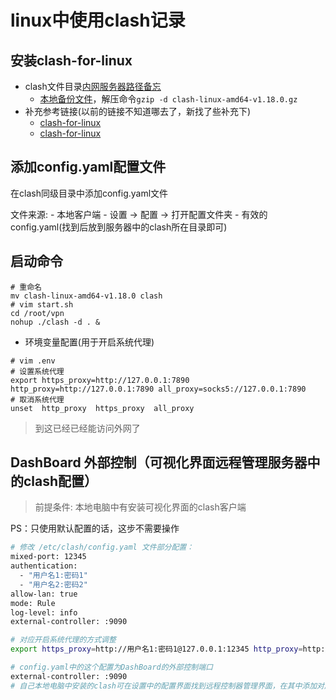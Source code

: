 # linux中使用clash记录

## 安装clash-for-linux

- clash文件目录[内网服务器路径备忘](/root/vpn)
  - [本地备份文件](clash-linux-amd64-v1.18.0.gz)，解压命令`gzip -d clash-linux-amd64-v1.18.0.gz`
- 补充参考链接(以前的链接不知道哪去了，新找了些补充下)
  - [clash-for-linux](https://github.com/ghostxu97/clash-for-linux)
  - [clash-for-linux](https://blog.iswiftai.com/posts/clash-linux/)

## 添加config.yaml配置文件

在clash同级目录中添加config.yaml文件

文件来源:
    - 本地客户端
      - 设置 -> 配置 -> 打开配置文件夹 - 有效的config.yaml(找到后放到服务器中的clash所在目录即可)

## 启动命令

```shell
# 重命名
mv clash-linux-amd64-v1.18.0 clash
# vim start.sh
cd /root/vpn
nohup ./clash -d . &
```

- 环境变量配置(用于开启系统代理)

```shell
# vim .env
# 设置系统代理
export https_proxy=http://127.0.0.1:7890 http_proxy=http://127.0.0.1:7890 all_proxy=socks5://127.0.0.1:7890
# 取消系统代理
unset  http_proxy  https_proxy  all_proxy
```

> 到这已经已经能访问外网了

## DashBoard 外部控制（可视化界面远程管理服务器中的clash配置）

> 前提条件: 本地电脑中有安装可视化界面的clash客户端

PS：只使用默认配置的话，这步不需要操作

```bash
# 修改 /etc/clash/config.yaml 文件部分配置：
mixed-port: 12345
authentication:
  - "用户名1:密码1"
  - "用户名2:密码2"
allow-lan: true
mode: Rule
log-level: info
external-controller: :9090

# 对应开启系统代理的方式调整
export https_proxy=http://用户名1:密码1@127.0.0.1:12345 http_proxy=http://用户名1:密码1@127.0.0.1:12345 all_proxy=socks5://用户名1:密码1@127.0.0.1:12345

# config.yaml中的这个配置为DashBoard的外部控制端口
external-controller: :9090
# 自己本地电脑中安装的clash可在设置中的配置界面找到远程控制器管理界面，在其中添加对应的api url（http://ip:9090）进行远程控制

```
